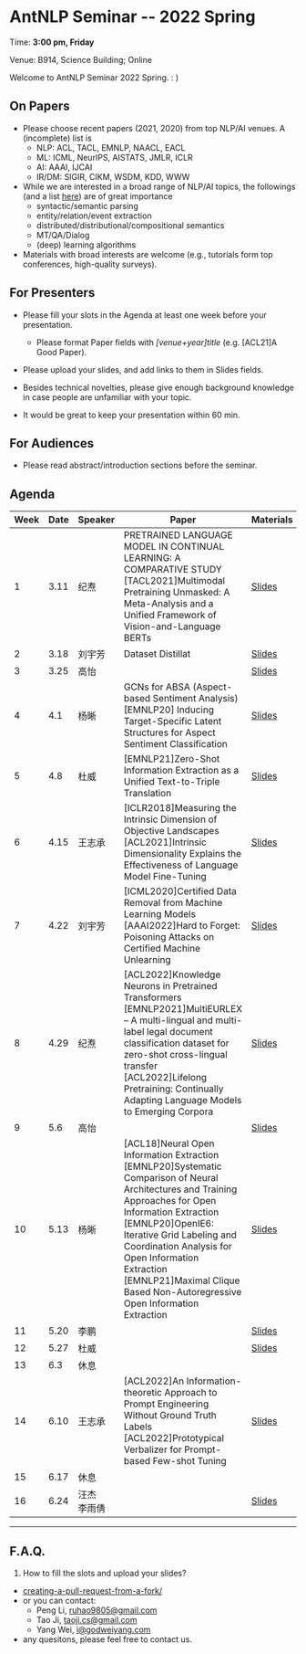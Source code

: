 # AntNLP Seminar -- 2022 Spring

Time: **3:00 pm, Friday**

Venue: B914, Science Building; Online

Welcome to AntNLP Seminar 2022 Spring. : )

## On Papers

- Please choose recent papers (2021, 2020) from top NLP/AI venues. A (incomplete) list is
  - NLP: ACL, TACL, EMNLP, NAACL, EACL
  - ML: ICML, NeurIPS, AISTATS, JMLR, ICLR
  - AI: AAAI, IJCAI
  - IR/DM: SIGIR, CIKM, WSDM, KDD, WWW
- While we are interested in a broad range of NLP/AI topics, the followings (and a list [here](https://slack-files.com/T22T1UP8Q-FLT6K0WDV-c037db5283)) are of great importance
  - syntactic/semantic parsing
  - entity/relation/event extraction
  - distributed/distributional/compositional semantics
  - MT/QA/Dialog
  - (deep) learning algorithms
- Materials with broad interests are welcome (e.g., tutorials form top conferences, high-quality surveys).

## For Presenters

- Please fill your slots in the Agenda at least one week before your presentation.

  - Please format Paper fields with *[venue+year]title* (e.g. [ACL21]A Good Paper).
- Please upload your slides, and add links to them in Slides fields.
  
- Besides technical novelties, please give enough background knowledge in case people are unfamiliar with your topic.

- It would be great to keep your presentation within 60 min.

## For Audiences

- Please read abstract/introduction sections before the seminar.

## Agenda

| Week | Date | Speaker | Paper | Materials |
| ---- | ---- | ------- | ----- | --------- |
| 1    | 3.11 | 纪焘    | PRETRAINED LANGUAGE MODEL IN CONTINUAL LEARNING: A COMPARATIVE STUDY <br>[TACL2021]Multimodal Pretraining Unmasked: A Meta-Analysis and a Unified Framework of Vision-and-Language BERTs    | [Slides](https://github.com/lala370/seminar/tree/master/2022Spring_AntNLP/week1)          |
| 2    | 3.18 | 刘宇芳  | Dataset Distillat      | [Slides](https://github.com/lala370/seminar/tree/master/2022Spring_AntNLP/week2)          |
| 3    | 3.25 | 高怡    |       | [Slides](https://github.com/lala370/seminar/tree/master/2022Spring_AntNLP/week3)          |
| 4    | 4.1  | 杨晰    | GCNs for ABSA (Aspect-based Sentiment Analysis) <br>  [EMNLP20] Inducing Target-Specific Latent Structures for Aspect Sentiment Classification     | [Slides](https://github.com/lala370/seminar/tree/master/2022Spring_AntNLP/week4)          |
| 5    | 4.8  | 杜威    |[EMNLP21]Zero-Shot Information Extraction as a Unified Text-to-Triple Translation | [Slides](https://github.com/lala370/seminar/tree/master/2022Spring_AntNLP/week5)          |
| 6    | 4.15 | 王志承  |[ICLR2018]Measuring the Intrinsic Dimension of Objective Landscapes <br>[ACL2021]Intrinsic Dimensionality Explains the Effectiveness of Language Model Fine-Tuning | [Slides](https://github.com/lala370/seminar/tree/master/2022Spring_AntNLP/week6)          |
| 7    | 4.22 | 刘宇芳  | [ICML2020]Certified Data Removal from Machine Learning Models<br> [AAAI2022]Hard to Forget: Poisoning Attacks on Certified Machine Unlearning     | [Slides](https://github.com/lala370/seminar/tree/master/2022Spring_AntNLP/week7)    |
| 8    | 4.29 | 纪焘    | [ACL2022]Knowledge Neurons in Pretrained Transformers <br> [EMNLP2021]MultiEURLEX – A multi-lingual and multi-label legal document classification dataset for zero-shot cross-lingual transfer <br>[ACL2022]Lifelong Pretraining: Continually Adapting Language Models to Emerging Corpora    | [Slides](https://github.com/lala370/seminar/tree/master/2022Spring_AntNLP/week8)          |
| 9    | 5.6  | 高怡    |       | [Slides](https://github.com/lala370/seminar/tree/master/2022Spring_AntNLP/week9)          |
| 10   | 5.13 | 杨晰    | [ACL18]Neural Open Information Extraction <br> [EMNLP20]Systematic Comparison of Neural Architectures and Training Approaches for Open Information Extraction <br>[EMNLP20]OpenIE6: Iterative Grid Labeling and Coordination Analysis for Open Information Extraction <br>[EMNLP21]Maximal Clique Based Non-Autoregressive Open Information Extraction | [Slides](https://github.com/lala370/seminar/tree/master/2022Spring_AntNLP/week10)         |
| 11   | 5.20 | 李鹏    |       | [Slides](https://github.com/lala370/seminar/tree/master/2022Spring_AntNLP/week11)          |
| 12   | 5.27 | 杜威  |       | [Slides](https://github.com/lala370/seminar/tree/master/2022Spring_AntNLP/week12)          |
| 13   | 6.3  | 休息  |       |           |
| 14   | 6.10 | 王志承   |[ACL2022]An Information-theoretic Approach to Prompt Engineering Without Ground Truth Labels <br> [ACL2022]Prototypical Verbalizer for Prompt-based Few-shot Tuning       |  [Slides](https://github.com/lala370/seminar/tree/master/2022Spring_AntNLP/week14)         |
| 15   | 6.17 | 休息    |       |           |
| 16   | 6.24 | 汪杰<br>李雨倩    |      | [Slides](https://github.com/lala370/seminar/tree/master/2022Spring_AntNLP/week16)          |

------

## F.A.Q.

1. How to fill the slots and upload your slides?

- [creating-a-pull-request-from-a-fork/](https://help.github.com/articles/creating-a-pull-request-from-a-fork/)
- or you can contact:
  - Peng Li, [ruhao9805@gmail.com](mailto:ruhao9805@gmail.com)
  - Tao Ji, [taoji.cs@gmail.com](mailto:taoji.cs@gmail.com)
  - Yang Wei, [i@godweiyang.com](mailto:i@godweiyang.com)
- any quesitons, please feel free to contact us.
